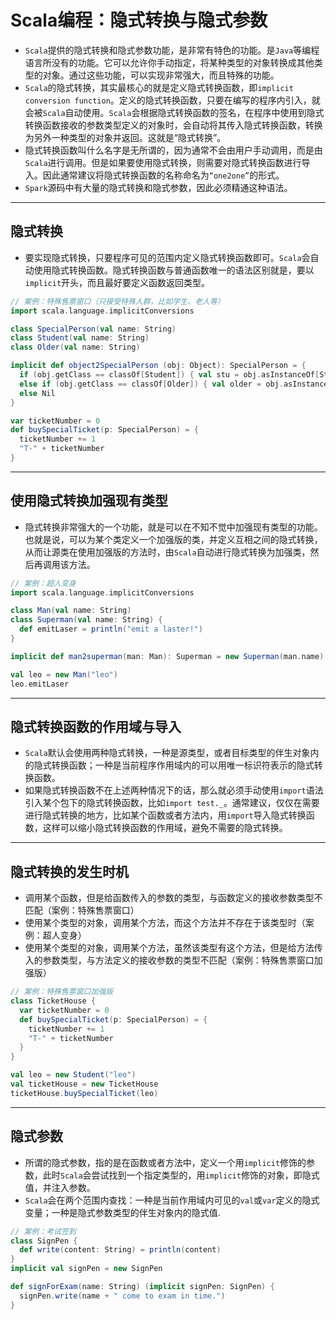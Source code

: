 # Scala编程：隐式转换与隐式参数

- `Scala`提供的隐式转换和隐式参数功能，是非常有特色的功能。是`Java`等编程语言所没有的功能。它可以允许你手动指定，将某种类型的对象转换成其他类型的对象。通过这些功能，可以实现非常强大，而且特殊的功能。
- `Scala`的隐式转换，其实最核心的就是定义隐式转换函数，即`implicit conversion function`。定义的隐式转换函数，只要在编写的程序内引入，就会被`Scala`自动使用。`Scala`会根据隐式转换函数的签名，在程序中使用到隐式转换函数接收的参数类型定义的对象时，会自动将其传入隐式转换函数，转换为另外一种类型的对象并返回。这就是“隐式转换”。
- 隐式转换函数叫什么名字是无所谓的，因为通常不会由用户手动调用，而是由`Scala`进行调用。但是如果要使用隐式转换，则需要对隐式转换函数进行导入。因此通常建议将隐式转换函数的名称命名为`“one2one”`的形式。
- `Spark`源码中有大量的隐式转换和隐式参数，因此必须精通这种语法。

---

## 隐式转换

- 要实现隐式转换，只要程序可见的范围内定义隐式转换函数即可。`Scala`会自动使用隐式转换函数。隐式转换函数与普通函数唯一的语法区别就是，要以`implicit`开头，而且最好要定义函数返回类型。

```scala
// 案例：特殊售票窗口（只接受特殊人群，比如学生、老人等）
import scala.language.implicitConversions

class SpecialPerson(val name: String)
class Student(val name: String)
class Older(val name: String)

implicit def object2SpecialPerson (obj: Object): SpecialPerson = {
  if (obj.getClass == classOf[Student]) { val stu = obj.asInstanceOf[Student]; new SpecialPerson(stu.name) }
  else if (obj.getClass == classOf[Older]) { val older = obj.asInstanceOf[Older]; new SpecialPerson(older.name) }
  else Nil
}

var ticketNumber = 0
def buySpecialTicket(p: SpecialPerson) = {
  ticketNumber += 1
  "T-" + ticketNumber
}

```



---

## 使用隐式转换加强现有类型

- 隐式转换非常强大的一个功能，就是可以在不知不觉中加强现有类型的功能。也就是说，可以为某个类定义一个加强版的类，并定义互相之间的隐式转换，从而让源类在使用加强版的方法时，由`Scala`自动进行隐式转换为加强类，然后再调用该方法。

```scala
// 案例：超人变身
import scala.language.implicitConversions

class Man(val name: String)
class Superman(val name: String) {
  def emitLaser = println("emit a laster!")
}

implicit def man2superman(man: Man): Superman = new Superman(man.name)

val leo = new Man("leo")
leo.emitLaser

```



---

## 隐式转换函数的作用域与导入

- `Scala`默认会使用两种隐式转换，一种是源类型，或者目标类型的伴生对象内的隐式转换函数；一种是当前程序作用域内的可以用唯一标识符表示的隐式转换函数。
- 如果隐式转换函数不在上述两种情况下的话，那么就必须手动使用`import`语法引入某个包下的隐式转换函数，比如`import test._`。通常建议，仅仅在需要进行隐式转换的地方，比如某个函数或者方法内，用`import`导入隐式转换函数，这样可以缩小隐式转换函数的作用域，避免不需要的隐式转换。



---

## 隐式转换的发生时机

- 调用某个函数，但是给函数传入的参数的类型，与函数定义的接收参数类型不匹配（案例：特殊售票窗口）
- 使用某个类型的对象，调用某个方法，而这个方法并不存在于该类型时（案例：超人变身）
- 使用某个类型的对象，调用某个方法，虽然该类型有这个方法，但是给方法传入的参数类型，与方法定义的接收参数的类型不匹配（案例：特殊售票窗口加强版）

```scala
// 案例：特殊售票窗口加强版
class TicketHouse {
  var ticketNumber = 0
  def buySpecialTicket(p: SpecialPerson) = {
    ticketNumber += 1
    "T-" + ticketNumber
  }
}

val leo = new Student("leo")
val ticketHouse = new TicketHouse
ticketHouse.buySpecialTicket(leo)
```



---

## 隐式参数

- 所谓的隐式参数，指的是在函数或者方法中，定义一个用`implicit`修饰的参数，此时`Scala`会尝试找到一个指定类型的，用`implicit`修饰的对象，即隐式值，并注入参数。
- `Scala`会在两个范围内查找：一种是当前作用域内可见的`val`或`var`定义的隐式变量；一种是隐式参数类型的伴生对象内的隐式值.

```scala
// 案例：考试签到
class SignPen {
  def write(content: String) = println(content)
}
implicit val signPen = new SignPen

def signForExam(name: String) (implicit signPen: SignPen) {
  signPen.write(name + " come to exam in time.")
}

```



